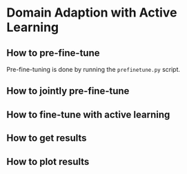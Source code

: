 # Domain Adaption with Active Learning




## How to pre-fine-tune

Pre-fine-tuning is done by running the `prefinetune.py` script. 


## How to jointly pre-fine-tune


## How to fine-tune with active learning


## How to get results


## How to plot results


